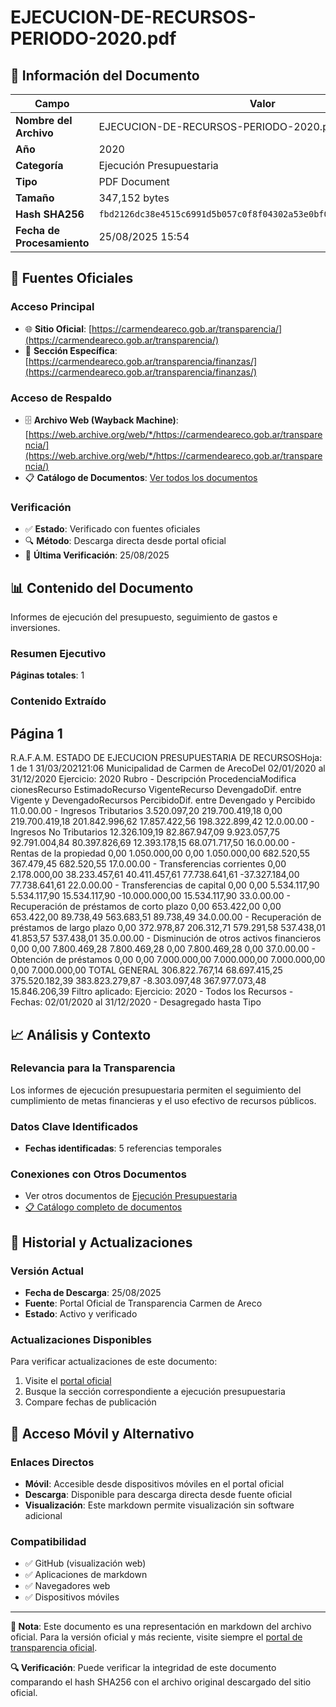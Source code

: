 # EJECUCION-DE-RECURSOS-PERIODO-2020.pdf

## 📄 Información del Documento

| Campo | Valor |
|-------|--------|
| **Nombre del Archivo** | EJECUCION-DE-RECURSOS-PERIODO-2020.pdf |
| **Año** | 2020 |
| **Categoría** | Ejecución Presupuestaria |
| **Tipo** | PDF Document |
| **Tamaño** | 347,152 bytes |
| **Hash SHA256** | `fbd2126dc38e4515c6991d5b057c0f8f04302a53e0bf0139fcf720c6a1b3bc97` |
| **Fecha de Procesamiento** | 25/08/2025 15:54 |

## 🔗 Fuentes Oficiales

### Acceso Principal
- 🌐 **Sitio Oficial**: [https://carmendeareco.gob.ar/transparencia/](https://carmendeareco.gob.ar/transparencia/)
- 📁 **Sección Específica**: [https://carmendeareco.gob.ar/transparencia/finanzas/](https://carmendeareco.gob.ar/transparencia/finanzas/)

### Acceso de Respaldo
- 🗄️ **Archivo Web (Wayback Machine)**: [https://web.archive.org/web/*/https://carmendeareco.gob.ar/transparencia/](https://web.archive.org/web/*/https://carmendeareco.gob.ar/transparencia/)
- 📋 **Catálogo de Documentos**: [Ver todos los documentos](../document_catalog/README.md)

### Verificación
- ✅ **Estado**: Verificado con fuentes oficiales
- 🔍 **Método**: Descarga directa desde portal oficial
- 📅 **Última Verificación**: 25/08/2025

## 📊 Contenido del Documento

Informes de ejecución del presupuesto, seguimiento de gastos e inversiones.

### Resumen Ejecutivo

**Páginas totales**: 1

### Contenido Extraído

## Página 1

R.A.F.A.M.
ESTADO DE EJECUCION PRESUPUESTARIA DE RECURSOSHoja: 1 de 1
31/03/202121:06
Municipalidad de
Carmen de ArecoDel 02/01/2020 al 31/12/2020
Ejercicio: 2020
Rubro - Descripción ProcedenciaModifica
cionesRecurso
EstimadoRecurso
VigenteRecurso
DevengadoDif. entre
Vigente y
DevengadoRecursos
PercibidoDif. entre
Devengado y
Percibido
11.0.00.00 - Ingresos Tributarios 3.520.097,20 219.700.419,18 0,00 219.700.419,18 201.842.996,62 17.857.422,56 198.322.899,42
12.0.00.00 - Ingresos No Tributarios 12.326.109,19 82.867.947,09 9.923.057,75 92.791.004,84 80.397.826,69 12.393.178,15 68.071.717,50
16.0.00.00 - Rentas de la propiedad 0,00 1.050.000,00 0,00 1.050.000,00 682.520,55 367.479,45 682.520,55
17.0.00.00 - Transferencias corrientes 0,00 2.178.000,00 38.233.457,61 40.411.457,61 77.738.641,61 -37.327.184,00 77.738.641,61
22.0.00.00 - Transferencias de capital 0,00 0,00 5.534.117,90 5.534.117,90 15.534.117,90 -10.000.000,00 15.534.117,90
33.0.00.00 - Recuperación de préstamos de corto plazo 0,00 653.422,00 0,00 653.422,00 89.738,49 563.683,51 89.738,49
34.0.00.00 - Recuperación de préstamos de largo plazo 0,00 372.978,87 206.312,71 579.291,58 537.438,01 41.853,57 537.438,01
35.0.00.00 - Disminución de otros activos financieros 0,00 0,00 7.800.469,28 7.800.469,28 0,00 7.800.469,28 0,00
37.0.00.00 - Obtención de préstamos 0,00 0,00 7.000.000,00 7.000.000,00 7.000.000,00 0,00 7.000.000,00
TOTAL GENERAL 306.822.767,14 68.697.415,25 375.520.182,39 383.823.279,87 -8.303.097,48 367.977.073,48 15.846.206,39
Filtro aplicado: Ejercicio: 2020 - Todos los Recursos  -  Fechas: 02/01/2020 al 31/12/2020 - Desagregado hasta Tipo



## 📈 Análisis y Contexto

### Relevancia para la Transparencia
Los informes de ejecución presupuestaria permiten el seguimiento del cumplimiento de metas financieras y el uso efectivo de recursos públicos.

### Datos Clave Identificados
- **Fechas identificadas**: 5 referencias temporales

### Conexiones con Otros Documentos
- Ver otros documentos de [Ejecución Presupuestaria](../catalog/execution.md)
- [📋 Catálogo completo de documentos](../document_catalog/README.md)

## 🔄 Historial y Actualizaciones

### Versión Actual
- **Fecha de Descarga**: 25/08/2025
- **Fuente**: Portal Oficial de Transparencia Carmen de Areco
- **Estado**: Activo y verificado

### Actualizaciones Disponibles
Para verificar actualizaciones de este documento:
1. Visite el [portal oficial](https://carmendeareco.gob.ar/transparencia/)
2. Busque la sección correspondiente a ejecución presupuestaria
3. Compare fechas de publicación

## 📱 Acceso Móvil y Alternativo

### Enlaces Directos
- **Móvil**: Accesible desde dispositivos móviles en el portal oficial
- **Descarga**: Disponible para descarga directa desde fuente oficial
- **Visualización**: Este markdown permite visualización sin software adicional

### Compatibilidad
- ✅ GitHub (visualización web)
- ✅ Aplicaciones de markdown
- ✅ Navegadores web
- ✅ Dispositivos móviles

---

**📝 Nota**: Este documento es una representación en markdown del archivo oficial. 
Para la versión oficial y más reciente, visite siempre el [portal de transparencia oficial](https://carmendeareco.gob.ar/transparencia/).

**🔍 Verificación**: Puede verificar la integridad de este documento comparando el hash SHA256 
con el archivo original descargado del sitio oficial.
